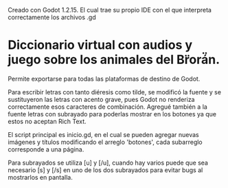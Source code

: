 Creado con Godot 1.2.15. El cual trae su propio IDE con el que interpreta correctamente los archivos .gd

# Diccionario virtual con audios y juego sobre los animales del Br̈orá̈n.

Permite exportarse para todas las plataformas de destino de Godot.

Para escribir letras con tanto diéresis como tilde, se modificó la fuente y se sustituyeron las letras con acento grave, pues Godot no renderiza correctamente esos caracteres de combinación. Agregué también a la fuente letras con subrayado para poderlas mostrar en los botones ya que estos no aceptan Rich Text.

El script principal es inicio.gd, en el cual se pueden agregar nuevas imágenes y títulos modificando el arreglo 'botones', cada subarreglo corresponde a una página.

Para subrayados se utiliza [u] y [/u], cuando hay varios puede que sea necesario [s] y [/s] en uno de los dos subrayados para evitar bugs al mostrarlos en pantalla.
